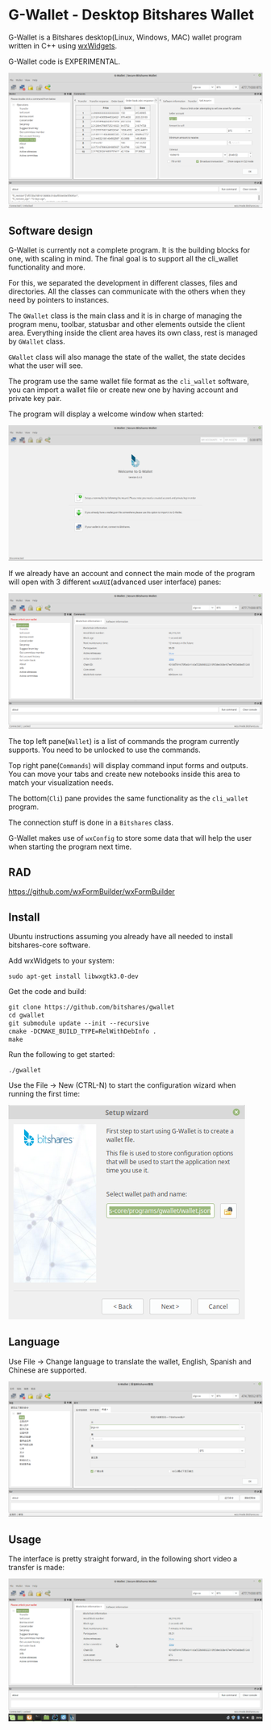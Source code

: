# G-Wallet - Desktop Bitshares Wallet

G-Wallet is a Bitshares desktop(Linux, Windows, MAC) wallet program written in C++ using [wxWidgets](https://www.wxwidgets.org/).

G-Wallet code is EXPERIMENTAL.

![G-Wallet](readme_images/gwallet.png)

## Software design

G-Wallet is currently not a complete program. It is the building blocks for one, with scaling in mind. The final goal is to support all the cli_wallet functionality and more.

For this, we separated the development in different classes, files and directories. All the classes can communicate with the others when they need by pointers to instances.

The `GWallet` class is the main class and it is in charge of managing the program menu, toolbar, statusbar and other elements outside the client area. Everything inside the client area haves its own class, rest is managed by `GWallet` class.

`GWallet` class will also manage the state of the wallet, the state decides what the user will see.

The program use the same wallet file format as the `cli_wallet` software, you can import a wallet file or create new one by having account and private key pair.

The program will display a welcome window when started:

![Welcome](readme_images/welcome.png)

If we already have an account and connect the main mode of the program will open with 3 different `wxAUI`(advanced user interface) panes:

![Connected](readme_images/connected.png)

The top left pane(`Wallet`) is a list of commands the program currently supports. You need to be unlocked to use the commands.

Top right pane(`Commands`) will display command input forms and outputs. You can move your tabs and create new notebooks inside this area to match your visualization needs.

The bottom(`Cli`) pane provides the same functionality as the `cli_wallet` program.

The connection stuff is done in a `Bitshares` class.

G-Wallet makes use of `wxConfig` to store some data that will help the user when starting the program next time.

## RAD

https://github.com/wxFormBuilder/wxFormBuilder

## Install

Ubuntu instructions assuming you already have all needed to install bitshares-core software.

Add wxWidgets to your system:

    sudo apt-get install libwxgtk3.0-dev

Get the code and build:

    git clone https://github.com/bitshares/gwallet
    cd gwallet
    git submodule update --init --recursive
    cmake -DCMAKE_BUILD_TYPE=RelWithDebInfo .
    make

Run the following to get started:

    ./gwallet
    
Use the File -> New (CTRL-N) to start the configuration wizard when running the first time:

![Wizard](readme_images/wizard.png)

## Language

Use File -> Change language to translate the wallet, English, Spanish and Chinese are supported.

![Chinese](readme_images/chinese.png)


## Usage

The interface is pretty straight forward, in the following short video a transfer is made:

![Transfer](readme_images/transfer.gif)


